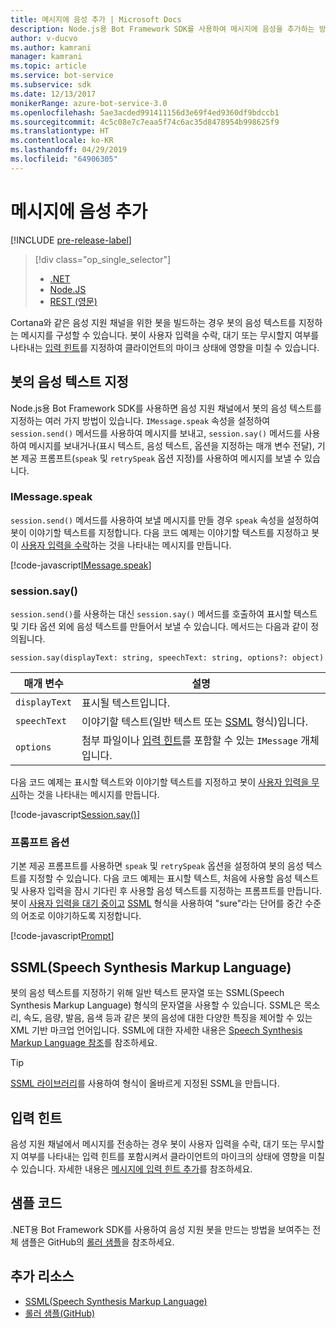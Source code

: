 ```yaml
---
title: 메시지에 음성 추가 | Microsoft Docs
description: Node.js용 Bot Framework SDK를 사용하여 메시지에 음성을 추가하는 방법을 알아봅니다.
author: v-ducvo
ms.author: kamrani
manager: kamrani
ms.topic: article
ms.service: bot-service
ms.subservice: sdk
ms.date: 12/13/2017
monikerRange: azure-bot-service-3.0
ms.openlocfilehash: 5ae3acded991411156d3e69f4ed9360df9bdccb1
ms.sourcegitcommit: 4c5c08e7c7eaa5f74c6ac35d8478954b998625f9
ms.translationtype: HT
ms.contentlocale: ko-KR
ms.lasthandoff: 04/29/2019
ms.locfileid: "64906305"
---
```

# <a name="add-speech-to-messages"></a>메시지에 음성 추가

[!INCLUDE [pre-release-label](../includes/pre-release-label-v3.md)]

> [!div class="op_single_selector"]
> - [.NET](../dotnet/bot-builder-dotnet-text-to-speech.md)
> - [Node.JS](../nodejs/bot-builder-nodejs-text-to-speech.md)
> - [REST (영문)](../rest-api/bot-framework-rest-connector-text-to-speech.md)

Cortana와 같은 음성 지원 채널을 위한 봇을 빌드하는 경우 봇의 음성 텍스트를 지정하는 메시지를 구성할 수 있습니다. 봇이 사용자 입력을 수락, 대기 또는 무시할지 여부를 나타내는 [입력 힌트](bot-builder-nodejs-send-input-hints.md)를 지정하여 클라이언트의 마이크 상태에 영향을 미칠 수 있습니다.

## <a name="specify-text-to-be-spoken-by-your-bot"></a>봇의 음성 텍스트 지정

Node.js용 Bot Framework SDK를 사용하면 음성 지원 채널에서 봇의 음성 텍스트를 지정하는 여러 가지 방법이 있습니다. `IMessage.speak` 속성을 설정하여 `session.send()` 메서드를 사용하여 메시지를 보내고, `session.say()` 메서드를 사용하여 메시지를 보내거나(표시 텍스트, 음성 텍스트, 옵션을 지정하는 매개 변수 전달), 기본 제공 프롬프트(`speak` 및 `retrySpeak` 옵션 지정)를 사용하여 메시지를 보낼 수 있습니다.

### <a id="message-speak"></a> IMessage.speak

`session.send()` 메서드를 사용하여 보낼 메시지를 만들 경우 `speak` 속성을 설정하여 봇이 이야기할 텍스트를 지정합니다. 다음 코드 예제는 이야기할 텍스트를 지정하고 봇이 [사용자 입력을 수락](bot-builder-nodejs-send-input-hints.md)하는 것을 나타내는 메시지를 만듭니다.

[!code-javascript[IMessage.speak](../includes/code/node-text-to-speech.js#IMessageSpeak)]

### <a id="session-say"></a> session.say()

`session.send()`를 사용하는 대신 `session.say()` 메서드를 호출하여 표시할 텍스트 및 기타 옵션 외에 음성 텍스트를 만들어서 보낼 수 있습니다. 메서드는 다음과 같이 정의됩니다.

`session.say(displayText: string, speechText: string, options?: object)`

| 매개 변수 | 설명 |
|----|----|
| `displayText` | 표시될 텍스트입니다. |
| `speechText` | 이야기할 텍스트(일반 텍스트 또는 <a href="https://msdn.microsoft.com/en-us/library/hh378377(v=office.14).aspx" target="_blank">SSML</a> 형식)입니다. |
| `options` | 첨부 파일이나 [입력 힌트](bot-builder-nodejs-send-input-hints.md)를 포함할 수 있는 `IMessage` 개체입니다. |

다음 코드 예제는 표시할 텍스트와 이야기할 텍스트를 지정하고 봇이 [사용자 입력을 무시](bot-builder-nodejs-send-input-hints.md)하는 것을 나타내는 메시지를 만듭니다.

[!code-javascript[Session.say()](../includes/code/node-text-to-speech.js#SessionSay)]

### <a id="prompt-options"></a> 프롬프트 옵션

기본 제공 프롬프트를 사용하면 `speak` 및 `retrySpeak` 옵션을 설정하여 봇의 음성 텍스트를 지정할 수 있습니다. 다음 코드 예제는 표시할 텍스트, 처음에 사용할 음성 텍스트 및 사용자 입력을 잠시 기다린 후 사용할 음성 텍스트를 지정하는 프롬프트를 만듭니다. 봇이 [사용자 입력을 대기 중이고](bot-builder-nodejs-send-input-hints.md) [SSML](#ssml) 형식을 사용하여 "sure"라는 단어를 중간 수준의 어조로 이야기하도록 지정합니다.

[!code-javascript[Prompt](../includes/code/node-text-to-speech.js#Prompt)]

## <a id="ssml"></a>SSML(Speech Synthesis Markup Language)

봇의 음성 텍스트를 지정하기 위해 일반 텍스트 문자열 또는 SSML(Speech Synthesis Markup Language) 형식의 문자열을 사용할 수 있습니다. SSML은 목소리, 속도, 음량, 발음, 음색 등과 같은 봇의 음성에 대한 다양한 특징을 제어할 수 있는 XML 기반 마크업 언어입니다. SSML에 대한 자세한 내용은 <a href="https://msdn.microsoft.com/en-us/library/hh378377(v=office.14).aspx" target="_blank">Speech Synthesis Markup Language 참조</a>를 참조하세요.

> [!TIP]
> <a href="https://www.npmjs.com/search?q=ssml" target="_blank">SSML 라이브러리</a>를 사용하여 형식이 올바르게 지정된 SSML을 만듭니다.

## <a name="input-hints"></a>입력 힌트

음성 지원 채널에서 메시지를 전송하는 경우 봇이 사용자 입력을 수락, 대기 또는 무시할지 여부를 나타내는 입력 힌트를 포함시켜서 클라이언트의 마이크의 상태에 영향을 미칠 수 있습니다. 자세한 내용은 [메시지에 입력 힌트 추가](bot-builder-nodejs-send-input-hints.md)를 참조하세요.

## <a name="sample-code"></a>샘플 코드 

.NET용 Bot Framework SDK를 사용하여 음성 지원 봇을 만드는 방법을 보여주는 전체 샘플은 GitHub의 <a href="https://github.com/Microsoft/BotBuilder-Samples/tree/master/Node/demo-RollerSkill" target="_blank">롤러 샘플</a>을 참조하세요.

## <a name="additional-resources"></a>추가 리소스

- <a href="https://msdn.microsoft.com/en-us/library/hh378377(v=office.14).aspx" target="_blank">SSML(Speech Synthesis Markup Language)</a>
- <a href="https://github.com/Microsoft/BotBuilder-Samples/tree/master/Node/demo-RollerSkill" target="_blank">롤러 샘플(GitHub)</a>
